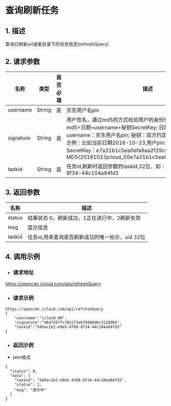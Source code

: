 # **查询刷新任务**

## **1. 描述**

查询已刷新url或者目录下的任务信息(refreshQuery)

## **2. 请求参数**

| **名称**  | **类型** | **是否必填** | **描述**                                                     |
| --------- | -------- | ------------ | ------------------------------------------------------------ |
| username  | String   | 是           | 京东用户名pin                                                |
| signature | String   | 是           |用户签名，通过md5的方式校验用户的身份信息，保障信息安全。</br>md5=日期+username+秘钥SecretKey; 日期：格式为 yyyymmdd; username：京东用户名pin; 秘钥：双方约定; </br>示例：比如当前日期2016-10-23,用户pin:jcloud_00,用户秘钥SecretKey：e7a31b1c5ea0efa9aa2f29c6559f7d61,那签名为MD5(20161023jcloud_00e7a31b1c5ea0efa9aa2f29c6559f7d61)  |
| taskid    | String   | 是           | 任务id,刷新时返回参数的taskid,32位，如：545ec2e2-e9e5-47b8-8f34-44c104a84fd3 |

## **3. 返回参数**

| **名称** | **描述**                                        |
| -------- | ----------------------------------------------- |
| status   | 结果状态 0，刷新成功，1正在进行中，2刷新失败    |
| msg      | 提示信息                                        |
| taskid   | 任务id,用来查询是否刷新成功的唯一标示，uid 32位 |

## **4. 调用示例**

- ###  **请求地址**

https://opencdn.jcloud.com/api/refreshQuery

- ### **请求示例**

```
https://opencdn.jcloud.com/api/refreshQuery
{
    "username":"jcloud_00",
    "signature":"d847267fc702273abf699dd0c3128d64",
    "taskid":"545ec2e2-e9e5-47b8-8f34-44c104a84fd3"
}
```

- ### **返回示例**

* json格式

```
{
  "status": 0,
  "data": {
    "taskid": "545ec2e2-e9e5-47b8-8f34-44c104a84fd3",
    "status": 1,
    "msg": "进行中"
  }
}
```

 
